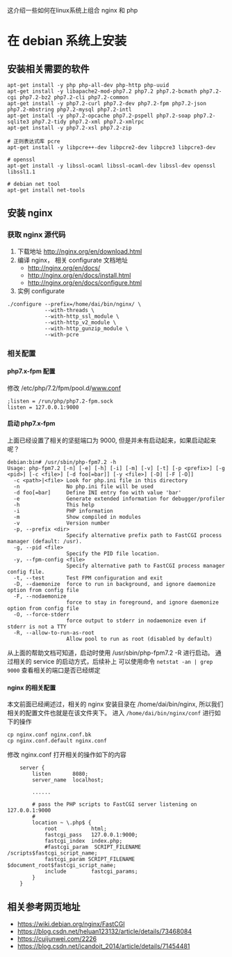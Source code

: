这介绍一些如何在linux系统上组合 nginx 和 php

# 在 debian 系统上安装

## 安装相关需要的软件

```shell
apt-get install -y php php-all-dev php-http php-uuid 
apt-get install -y libapache2-mod-php7.2 php7.2 php7.2-bcmath php7.2-cgi php7.2-bz2 php7.2-cli php7.2-common
apt-get install -y php7.2-curl php7.2-dev php7.2-fpm php7.2-json php7.2-mbstring php7.2-mysql php7.2-intl 
apt-get install -y php7.2-opcache php7.2-pspell php7.2-soap php7.2-sqlite3 php7.2-tidy php7.2-xml php7.2-xmlrpc
apt-get install -y php7.2-xsl php7.2-zip

# 正则表达式库 pcre
apt-get install -y libpcre++-dev libpcre2-dev libpcre3 libpcre3-dev

# openssl
apt-get install -y libssl-ocaml libssl-ocaml-dev libssl-dev openssl libssl1.1

# debian net tool
apt-get install net-tools

```

## 安装 nginx 

### 获取 nginx 源代码
1. 下载地址 http://nginx.org/en/download.html
2. 编译 nginx， 相关 configurate 文档地址 
   + http://nginx.org/en/docs/
   + http://nginx.org/en/docs/install.html
   + http://nginx.org/en/docs/configure.html
3. 实例 configurate

```config
./configure --prefix=/home/dai/bin/nginx/ \
            --with-threads \
            --with-http_ssl_module \
            --with-http_v2_module \
            --with-http_gunzip_module \
            --with-pcre
```

### 相关配置

#### php7.x-fpm 配置

修改 /etc/php/7.2/fpm/pool.d/www.conf

```config
;listen = /run/php/php7.2-fpm.sock
listen = 127.0.0.1:9000
```

#### 启动 php7.x-fpm

上面已经设置了相关的坚挺端口为 9000, 但是并未有启动起来，如果启动起来呢？

```shell
debian:bin# /usr/sbin/php-fpm7.2 -h
Usage: php-fpm7.2 [-n] [-e] [-h] [-i] [-m] [-v] [-t] [-p <prefix>] [-g <pid>] [-c <file>] [-d foo[=bar]] [-y <file>] [-D] [-F [-O]]
  -c <path>|<file> Look for php.ini file in this directory
  -n               No php.ini file will be used
  -d foo[=bar]     Define INI entry foo with value 'bar'
  -e               Generate extended information for debugger/profiler
  -h               This help
  -i               PHP information
  -m               Show compiled in modules
  -v               Version number
  -p, --prefix <dir>
                   Specify alternative prefix path to FastCGI process manager (default: /usr).
  -g, --pid <file>
                   Specify the PID file location.
  -y, --fpm-config <file>
                   Specify alternative path to FastCGI process manager config file.
  -t, --test       Test FPM configuration and exit
  -D, --daemonize  force to run in background, and ignore daemonize option from config file
  -F, --nodaemonize
                   force to stay in foreground, and ignore daemonize option from config file
  -O, --force-stderr
                   force output to stderr in nodaemonize even if stderr is not a TTY
  -R, --allow-to-run-as-root
                   Allow pool to run as root (disabled by default)
```

从上面的帮助文档可知道，启动时使用 /usr/sbin/php-fpm7.2 -R 进行启动。 通过相关的 service 的启动方式，后续补上
可以使用命令 `netstat -an | grep 9000` 查看相关的端口是否已经绑定


#### nginx 的相关配置

本文前面已经阐述过，相关的 nginx 安装目录在 /home/dai/bin/nginx, 所以我们相关的配置文件也就是在该文件夹下。
进入 `/home/dai/bin/nginx/conf` 进行如下的操作

```shell
cp nginx.conf nginx.conf.bk
cp nginx.conf.default nginx.conf
```

修改 nginx.conf 打开相关的操作如下的内容

```config
    server {
        listen       8080;
        server_name  localhost;

        ......

        # pass the PHP scripts to FastCGI server listening on 127.0.0.1:9000
        #
        location ~ \.php$ {
            root           html;
            fastcgi_pass   127.0.0.1:9000;
            fastcgi_index  index.php;
            #fastcgi_param  SCRIPT_FILENAME  /scripts$fastcgi_script_name;
            fastcgi_param SCRIPT_FILENAME $document_root$fastcgi_script_name;
            include        fastcgi_params;
        }
    }
```


## 相关参考网页地址

+ https://wiki.debian.org/nginx/FastCGI
+ https://blog.csdn.net/heluan123132/article/details/73468084
+ https://cuijunwei.com/2226
+ https://blog.csdn.net/icandoit_2014/article/details/71454481

